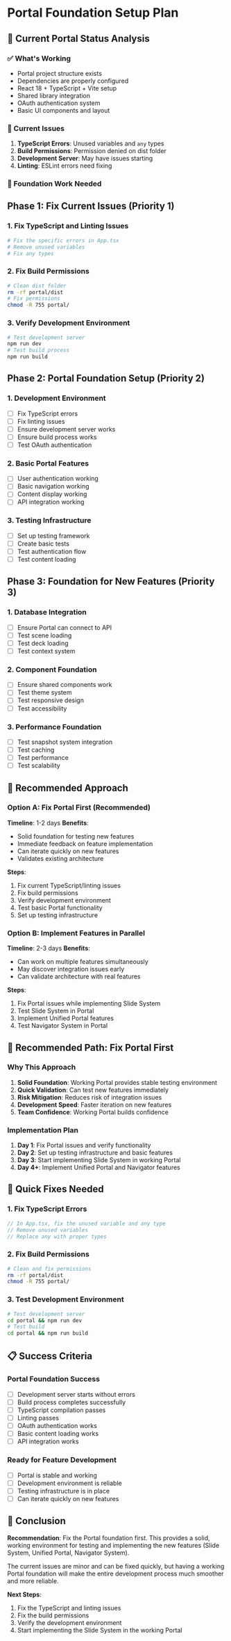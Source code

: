 # Portal Foundation Setup Plan

## 🎯 **Current Portal Status Analysis**

### **✅ What's Working**
- Portal project structure exists
- Dependencies are properly configured
- React 18 + TypeScript + Vite setup
- Shared library integration
- OAuth authentication system
- Basic UI components and layout

### **🚨 Current Issues**
1. **TypeScript Errors**: Unused variables and `any` types
2. **Build Permissions**: Permission denied on dist folder
3. **Development Server**: May have issues starting
4. **Linting**: ESLint errors need fixing

### **🔧 Foundation Work Needed**

## **Phase 1: Fix Current Issues (Priority 1)**

### **1. Fix TypeScript and Linting Issues**
```bash
# Fix the specific errors in App.tsx
# Remove unused variables
# Fix any types
```

### **2. Fix Build Permissions**
```bash
# Clean dist folder
rm -rf portal/dist
# Fix permissions
chmod -R 755 portal/
```

### **3. Verify Development Environment**
```bash
# Test development server
npm run dev
# Test build process
npm run build
```

## **Phase 2: Portal Foundation Setup (Priority 2)**

### **1. Development Environment**
- [ ] Fix TypeScript errors
- [ ] Fix linting issues
- [ ] Ensure development server works
- [ ] Ensure build process works
- [ ] Test OAuth authentication

### **2. Basic Portal Features**
- [ ] User authentication working
- [ ] Basic navigation working
- [ ] Content display working
- [ ] API integration working

### **3. Testing Infrastructure**
- [ ] Set up testing framework
- [ ] Create basic tests
- [ ] Test authentication flow
- [ ] Test content loading

## **Phase 3: Foundation for New Features (Priority 3)**

### **1. Database Integration**
- [ ] Ensure Portal can connect to API
- [ ] Test scene loading
- [ ] Test deck loading
- [ ] Test context system

### **2. Component Foundation**
- [ ] Ensure shared components work
- [ ] Test theme system
- [ ] Test responsive design
- [ ] Test accessibility

### **3. Performance Foundation**
- [ ] Test snapshot system integration
- [ ] Test caching
- [ ] Test performance
- [ ] Test scalability

## **🚀 Recommended Approach**

### **Option A: Fix Portal First (Recommended)**
**Timeline**: 1-2 days
**Benefits**: 
- Solid foundation for testing new features
- Immediate feedback on feature implementation
- Can iterate quickly on new features
- Validates existing architecture

**Steps**:
1. Fix current TypeScript/linting issues
2. Fix build permissions
3. Verify development environment
4. Test basic Portal functionality
5. Set up testing infrastructure

### **Option B: Implement Features in Parallel**
**Timeline**: 2-3 days
**Benefits**:
- Can work on multiple features simultaneously
- May discover integration issues early
- Can validate architecture with real features

**Steps**:
1. Fix Portal issues while implementing Slide System
2. Test Slide System in Portal
3. Implement Unified Portal features
4. Test Navigator System in Portal

## **🎯 Recommended Path: Fix Portal First**

### **Why This Approach**
1. **Solid Foundation**: Working Portal provides stable testing environment
2. **Quick Validation**: Can test new features immediately
3. **Risk Mitigation**: Reduces risk of integration issues
4. **Development Speed**: Faster iteration on new features
5. **Team Confidence**: Working Portal builds confidence

### **Implementation Plan**
1. **Day 1**: Fix Portal issues and verify functionality
2. **Day 2**: Set up testing infrastructure and basic features
3. **Day 3**: Start implementing Slide System in working Portal
4. **Day 4+**: Implement Unified Portal and Navigator features

## **🔧 Quick Fixes Needed**

### **1. Fix TypeScript Errors**
```typescript
// In App.tsx, fix the unused variable and any type
// Remove unused variables
// Replace any with proper types
```

### **2. Fix Build Permissions**
```bash
# Clean and fix permissions
rm -rf portal/dist
chmod -R 755 portal/
```

### **3. Test Development Environment**
```bash
# Test development server
cd portal && npm run dev
# Test build
cd portal && npm run build
```

## **📋 Success Criteria**

### **Portal Foundation Success**
- [ ] Development server starts without errors
- [ ] Build process completes successfully
- [ ] TypeScript compilation passes
- [ ] Linting passes
- [ ] OAuth authentication works
- [ ] Basic content loading works
- [ ] API integration works

### **Ready for Feature Development**
- [ ] Portal is stable and working
- [ ] Development environment is reliable
- [ ] Testing infrastructure is in place
- [ ] Can iterate quickly on new features

## **🎉 Conclusion**

**Recommendation**: Fix the Portal foundation first. This provides a solid, working environment for testing and implementing the new features (Slide System, Unified Portal, Navigator System).

The current issues are minor and can be fixed quickly, but having a working Portal foundation will make the entire development process much smoother and more reliable.

**Next Steps**:
1. Fix the TypeScript and linting issues
2. Fix the build permissions
3. Verify the development environment
4. Start implementing the Slide System in the working Portal
